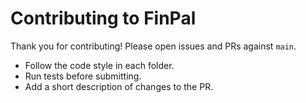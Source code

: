 # Contributing to FinPal

Thank you for contributing! Please open issues and PRs against `main`.

- Follow the code style in each folder.
- Run tests before submitting.
- Add a short description of changes to the PR.
